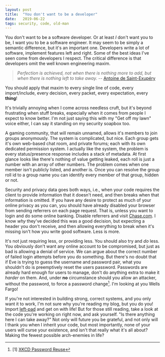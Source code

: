 ```yaml
---
layout: post
title:  "You don't want to be a developer"
date:   2019-06-22
tags: security, code, old-man
---
```

You don't want to be a software developer. Or at least *I* don't want you to
be, I want you to be a software engineer. It may seem to be simply a semantic
difference, but it's an important one. Developers write a lot of software,
implement features left and right. Some of the best ideas I've seen come from
developers I respect. The critical difference is that developers omit the well
known engineering maxim.

> *Perfection is achieved, not when there is nothing more to add, but when
> there is nothing left to take away.* -- [Antoine de Saint-Exupéry](https://en.wikipedia.org/wiki/Antoine_de_Saint-Exup%C3%A9ry)


You should apply that maxim to every single line of code, every import/include,
every decision, every packet, every expectation, every **thing**!

It's trivially annoying when I come across needless cruft, but it's beyond
frustrating when stuff breaks, especially when it comes from people I expect to
know better. I'm not just saying this with my "Get off my lawn" voice either, I
can say it standing on my security soapbox too.

A gaming community, that will remain unnamed, allows it's members to join groups
anonymously. The system is complicated, but nice. Each group gets it's own
web-based chat room, and private forums; each with its own dedicated permission
system. I actually like the system, the problem is every status/presence
response includes a stack of metadata. At first glance looks like there's
nothing of value getting leaked, each roll is just a number with an array of
other numbers. The problem comes when one member isn't publicly listed, and
another is. Once you can resolve the group roll id to a group name you can
identify every member of that group, hidden or not.

Security and privacy data goes both ways, i.e., when your code requires the
client to provide information that it doesn't need, and then breaks when that
information is omitted. If you have any desire to protect as much of your online
privacy as you can, you should have already disabled your browser from sending
referrers on each page request. That is, unless you want to login and do some
online banking. Disable referrers and visit [Chase.com](https://chase.com). I
know *why* they've decided this was a good decision, but expecting a header you
don't receive, and then allowing everything to break when it's missing isn't how
you write good software. Less is more.

It's not just requiring less, or providing less. You should also try and *do*
less. You obviously don't want any online account to be compromised, but just as
bad is allowing a denial of service. We can argue about the correct number of
failed login attempts before you do something. But there's no doubt that if Eve
is trying to guess the username and password pair, what you shouldn't do is
preemptively reset the users password. Passwords are already hard enough for
users to manage, don't do anything extra to make it *harder* on them. And, under
**no** circumstance should you allow an attacker, without the password, to force
a password change[^1]. I'm looking at you Wells Fargo!

[^1]: [1] [XKCD Password Reuse](https://www.xkcd.com/792/)

If you're not interested in building strong, correct systems, and you only want
it to work, I'm not sure why you're reading my blog, but you do you! Import
[left-pad](https://www.theregister.co.uk/2016/03/23/npm_left_pad_chaos/) and get
on with life! But for those still reading, take a look at the code you're
working on right now, and ask yourself. "Is there anything here I can take
away?" Not only will future you be grateful, and not only will I thank you when
I inherit your code, but most importantly, none of your users will curse your
existence, and isn't that really what it's all about? Making the fewest possible
arch-enemies in life?

